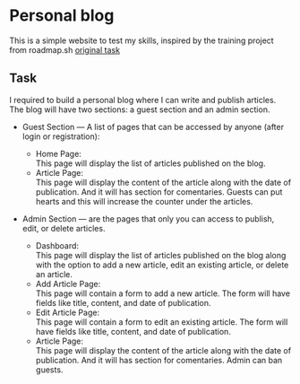 # Personal blog
This is a simple website to test my skills, inspired by the training project from roadmap.sh
[original task](https://roadmap.sh/projects/personal-blog)
## Task
I required to build a personal blog where I can write and publish articles. The blog will have two sections: a guest section and an admin section.

- Guest Section — A list of pages that can be accessed by anyone (after login or registration):
  - Home Page:<br>
  This page will display the list of articles published on the blog.
  - Article Page:<br>
  This page will display the content of the article along with the date of publication. And it will has section for comentaries. Guests can put hearts and this will increase the counter under the articles.

- Admin Section — are the pages that only you can access to publish, edit, or delete articles.
  - Dashboard:<br>
  This page will display the list of articles published on the blog along with the option to add a new article, edit an existing article, or delete an article.
  - Add Article Page:<br>
  This page will contain a form to add a new article. The form will have fields like title, content, and date of publication.
  - Edit Article Page:<br>
  This page will contain a form to edit an existing article. The form will have fields like title, content, and date of publication.
  - Article Page:<br>
  This page will display the content of the article along with the date of publication. And it will has section for comentaries. Admin can ban guests.

